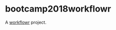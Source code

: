 # bootcamp2018workflowr

A [workflowr][] project.

[workflowr]: https://github.com/jdblischak/workflowr
